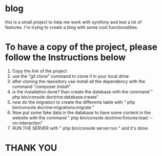 # blog
this is a small project to help me work with symfony and test a lot of features.
I'm trying to create a blog with some cool functionalities.

# To have a copy of the project, please follow the Instructions below

1. Copy the link of the project 
2. use the "git clone" command to clone it in your local drive
3. after cloning the repository use install all the dependency with the command "composer install"
4. is the installation done? than create the database with the command " php bin/console doctrine:database:create"
5. now do the migration to create the differents table with " php bin/console docrine:migrations:migrate "
6. Now put some fake data in the database to have some content in the website with the command " php bin/console doctrine:fixtures:load --no-interaction"
7. RUN THE SERVER with " php bin/console server:run " and it's done.

# THANK YOU 
